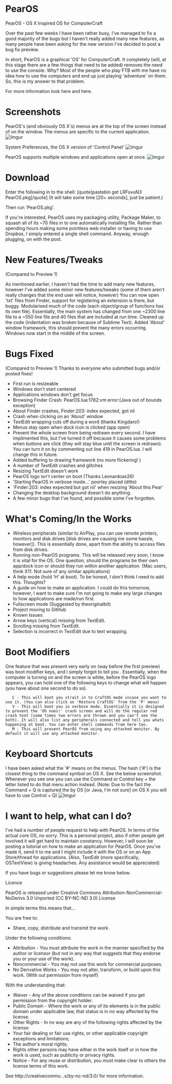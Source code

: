 PearOS
======

PearOS - OS X Inspired OS for ComputerCraft

Over the past few weeks I have been rather busy, I've managed to fix a good majority of the bugs but I haven't really added many new features, as many people have been asking for the new version I've decided to post a bug fix preview.

In short, PearOS is a graphical 'OS' for ComputerCraft. It completely (will, at this stage there are a few things that need to be added) removes the need to use the console. Why? Most of the people who play FTB with me have no idea how to use the computers and end up just playing 'adventure' on them. So, this is my answer to that problem.

For more information look here and here.

Screenshots
===========
PearOS's (and obviously OS X's) menus are at the top of the screen instead of on the window. The menus are specific to the current application.
![Imgur](http://i.imgur.com/evS8mpg)

System Preferences, the OS X version of 'Control Panel'
![Imgur](http://i.imgur.com/UyWjAZt)

PearOS supports multiple windows and applications open at once.
![Imgur](http://i.imgur.com/2FrkEAm)

Download
========

Enter the following in to the shell:
[quote]pastebin get LRFsvuN3 PearOS.pkg[/quote]
(It will take some time [20+ seconds], just be patient.)

Then run 'PearOS.pkg'.

If you're interested, PearOS uses my packaging utility, Package Maker, to squash all of its ~70 files in to one automatically installing file. Rather than spending hours making some pointless web installer or having to use Dropbox, I simply entered a single shell command. Anyway, enough plugging, on with the post.

New Features/Tweaks
===================
(Compared to Preview 1)

As mentioned earlier, I haven't had the time to add many new features, however I've added some minor new features/tweaks (some of them aren't really changes that the end user will notice, however)
You can now open 'txt' files from Finder, support for registering an extension is there, but buggy.
Modularised much of the code (each object/group of functions has its own file). Essentially, the main system has changed from one ~2300 line file to a ~550 line file and 40 files that are included at run time.
Cleaned up the code (indentation was broken because of Sublime Text).
Added 'About' window framework, this should prevent the many errors occurring.
Windows now start in the middle of the screen.

Bugs Fixed
==========
(Compared to Preview 1)
Thanks to everyone who submitted bugs and/or posted fixes!

- First run is resizeable
- Windows don't start centered
- Applications windows don't get focus
- Browsing Finder Crash: PearOS.lua:1782:vm error:(Java out of bounds exception)
- About Finder crashes,  Finder:203: index expected, got nil
- Crash when clicking on an 'About' window
- TextEdit wrapping cuts off during a word (thanks Kingdaro!)
- Menus stay open when dock icon is clicked (app open)
- Prevent the whole screen from being redrawn every second. I have implimented this, but I've turned it off because it causes some problems when buttons are click (they will stay blue until the screen is redrawn). You can turn it on by commenting out line 419 in PearOS.lua. I will change this in future.
- Added buffering to drawing framework (no more flickering! )
- A number of TextEdit crashes and glitches
- Resizing TextEdit doesn't work
- PearOS logo isn't center on boot (Thanks Leonardoas26)
- 'Starting PearOS in verbose mode...' poorley placed (ditto)
- 'Finder:203: index expected but got nil' when resizing 'About this Pear'
- Changing the desktop background doesn't do anything.
- A few minor bugs that I've found, and possible some I've forgotten.

What's Coming/In the Works
========
- Wireless peripherals (similar to AirPlay, you can use remote printers, monitors and disk drives [disk drives are causing me some hassle, however]). This is essentially done, apart from the ability to access files from disk drives.
- Running non-PearOS programs. This will be released very soon, I know it is vital for the OS. One question, should the programs be their own app/dock icon or should they run within another application. (Mac users, think X11. Not sure of any similar applications)
- A help mode (hold 'H' at boot). To be honest, I don't think I need to add this. Thoughts?
- A guide on how to make an application. I could do this tomorrow, however, I want to make sure I'm not going to make any large changes to how applications are made/run first.
- Fullscreen mode (Suggested by theoriginalbit)
- Project moving to GitHub
- Known Issues
- Arrow keys (vertical) missing from TextEdit.
- Scrolling missing from TextEdit.
- Selection is incorrect in TextEdit due to text wrapping.

Boot Modifiers
=====
One feature that was present very early on (way before the first preview) was boot modifier keys, and I simply forgot to tell you .
Essentially, when the computer is turning on and the screen is white, before the PearOS logo appears, you can hold one of the following keys to change what will happen (you have about one second to do so).

       C - This will boot you strait in to CraftOS mode incase you want to use it. (You can also click on 'Restore CraftOS' from the 'P' menu)
       V - This will boot you in verbose mode. Essentially it is designed to prevent the 'Oh noes!' crash screen and will do the regular red crash text (some times two errors are thrown and you can't see the both). It will also list any peripherals connected and tell you whats happening at boot. You can enter shell commands from here too.
       M - This will prevent PearOS from using any attached monitor. By default it will use any attached monitor.

Keyboard Shortcuts
======
I have been asked what the '#' means on the menus. The hash ('#') is the closest thing to the command symbol on OS X. See the below screenshot. Whenever you see one you can use the Command or Control  key + the letter listed to do that menu action instead. (Note: Due to the fact the Command + Q is captured the by OS [or Java, I'm not sure] on OS X you will have to use Control + Q) 
![Imgur](http://i.imgur.com/1FuhZo6)

I want to help, what can I do?
==============================
I've had a number of people request to help with PearOS. In terms of the actual core OS, no sorry. This is a personal project, also if other people get involved it will get hard to maintain constancy. However, I will soon be posting a tutorial on how to make an application for PearOS. Once you've made it, send it to me and I might include it with the OS or on an App Store/thread for applications. (Also, TextEdit (more specifically, OSTextView) is giving headaches. Any assistance would be appreciated)

If you have bugs or suggestions please let me know below.

Licence

PearOS is released under Creative Commons Attribution-NonCommercial-NoDerivs 3.0 Unported (CC BY-NC-ND 3.0) License

In simple terms this means that...

You are free to:
- Share, copy, distribute and transmit the work.

Under the following conditions:
- Attribution - You must attribute the work in the manner specified by the author or licensor (but not in any way that suggests that they endorse you or your use of the work).
- Noncommercial - You may not use this work for commercial purposes.
- No Derivative Works - You may not alter, transform, or build upon this work. (With out permission from myself)

With the understanding that:
- Waiver - Any of the above conditions can be waived if you get permission from the copyright holder.
- Public Domain - Where the work or any of its elements is in the public domain under applicable law, that status is in no way affected by the license.
- Other Rights - In no way are any of the following rights affected by the license:
- Your fair dealing or fair use rights, or other applicable copyright exceptions and limitations;
- The author's moral rights;
- Rights other persons may have either in the work itself or in how the work is used, such as publicity or privacy rights.
- Notice - For any reuse or distribution, you must make clear to others the license terms of this work.

See http://creativecommo...s/by-nc-nd/3.0/ for more information.
